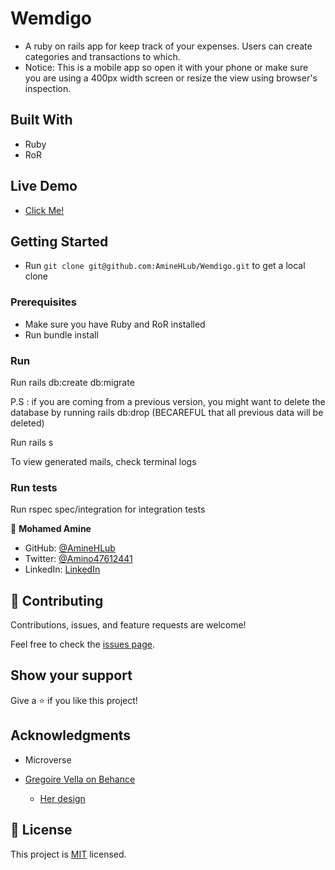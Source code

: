 # Wemdigo
- A ruby on rails app for keep track of your expenses. Users can create categories and transactions to which.
- Notice: This is a mobile app so open it with your phone or make sure you are using a 400px width screen or resize the view using browser's inspection.

## Built With

- Ruby
- RoR


## Live Demo
- [Click Me!](https://warm-fortress-20781.herokuapp.com/)

## Getting Started

- Run `git clone git@github.com:AmineHLub/Wemdigo.git` to get a local clone

### Prerequisites

- Make sure you have Ruby and RoR installed
- Run bundle install

### Run

Run rails db:create db:migrate

P.S : if you are coming from a previous version, you might want to delete the database by running rails db:drop (BECAREFUL that all previous data will be deleted)

Run rails s

To view generated mails, check terminal logs

### Run tests

Run rspec spec/integration for integration tests

👤 **Mohamed Amine**

- GitHub: [@AmineHLub](https://github.com/AmineHLub)
- Twitter: [@Amino47612441](https://twitter.com/Amino47612441)
- LinkedIn: [LinkedIn](https://www.linkedin.com/in/mohamed-amine-hajltaief-b18863163/)

## 🤝 Contributing

Contributions, issues, and feature requests are welcome!

Feel free to check the [issues page](../../issues/).

## Show your support

Give a ⭐️ if you like this project!

## Acknowledgments

- Microverse

- [Gregoire Vella on Behance](https://www.behance.net/gregoirevella)

  - [Her design](https://www.behance.net/gallery/19759151/Snapscan-iOs-design-and-branding?tracking_source=)


## 📝 License

This project is [MIT](./MIT.md) licensed.
